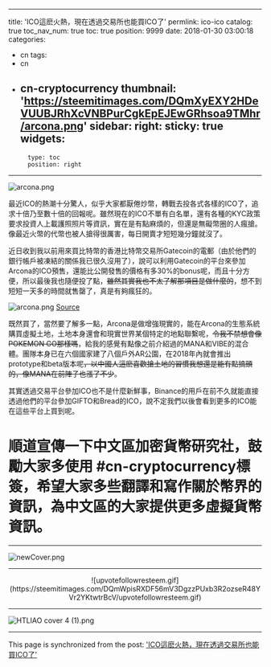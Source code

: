 
---
title: 'ICO這麽火熱，現在透過交易所也能買ICO了'
permlink: ico-ico
catalog: true
toc_nav_num: true
toc: true
position: 9999
date: 2018-01-30 03:00:18
categories:
- cn
tags:
- cn
- cn-cryptocurrency
thumbnail: 'https://steemitimages.com/DQmXyEXY2HDeVUUBJRhXcVNBPurCgkEpEJEwGRhsoa9TMhr/arcona.png'
sidebar:
    right:
        sticky: true
widgets:
    -
        type: toc
        position: right
---


![arcona.png](https://steemitimages.com/DQmXyEXY2HDeVUUBJRhXcVNBPurCgkEpEJEwGRhsoa9TMhr/arcona.png)

最近ICO的熱潮十分驚人，似乎大家都厭倦炒幣，轉戰去投各式各樣的ICO了，追求十倍乃至數十倍的回報呢。雖然現在的ICO不單有白名單，還有各種的KYC政策要求投資人上載護照照片等資訊，實在是有點麻煩的，但還是無礙幣圈的人瘋搶。像最近火幣的代幣也被人搶得很厲害，每日開賣才短短幾分鐘就沒了。



近日收到我以前用來買比特幣的香港比特幣交易所Gatecoin的電郵（由於他們的銀行帳戶被凍結的關係我已很久沒用了），說可以利用Gatecoin的平台來參加Arcona的ICO預售，還能比公開發售的價格有多30%的bonus呢，而且十分方便，所以最後我也隨便投了點，~~雖然其實我也不太了解那項目是做什麼的~~，想不到短短一天多的時間就售罄了，真是有夠瘋狂的。

![arcona.png](https://steemitimages.com/DQmcAgLzSZd96pyift8HQS7QEw98zeSEZnbNsDe5bwotco7/arcona.png)
[Source](https://www.arcona.ioa)

既然買了，當然要了解多一點，Arcona是做增強現實的，能在Arcona的生態系統購買虛擬土地，土地本身還會和現實世界某個特定的地點聯繫呢，~~令我不禁想會像POKEMON GO那樣嗎~~，給我的感覺有點像之前介紹過的MANA和VIBE的混合體。團隊本身已在六個國家建了八個戶外AR公園，在2018年內就會推出prototype和beta版本呢~~，以中國人這麽喜歡搶土地的習慣我想還是能有點搞頭的，像MANA在前陣子也漲了不少~~。

其實透過交易平台參加ICO也不是什麼新鮮事，Binance的用戶在前不久就能直接透過他們的平台參加GIFTO和Bread的ICO，說不定我們以後會看到更多的ICO能在這些平台上買到呢。


# 順道宣傳一下中文區加密貨幣研究社，鼓勵大家多使用 #cn-cryptocurrency標簽，希望大家多些翻譯和寫作關於幣界的資訊，為中文區的大家提供更多虛擬貨幣資訊。









<hr>

![newCover.png](https://steemitimages.com/DQmf5AG2bdGQHTgtDHMWmqzLxeMvgP493ndT9FMzYkqTEYM/newCover.png)


<hr>

<center>
![upvotefollowresteem.gif](https://steemitimages.com/DQmWpisRXDF56mV3DgzzPUxb3R2ozseR48YVr2YKtwtrBcV/upvotefollowresteem.gif)
</center>

<hr>

![HTLIAO cover 4 (1).png](https://steemitimages.com/DQmUZDtagcPK9Y1r4e4NKm4wd1uC8XECgY6PB4J2TmGhuJ4/HTLIAO%20cover%204%20(1).png)

- - -

This page is synchronized from the post: ['ICO這麽火熱，現在透過交易所也能買ICO了'](https://steemit.com/@htliao/ico-ico)
